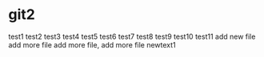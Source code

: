 # git2

test1
test2
test3
test4
test5
test6
test7
test8
test9
test10
test11
add new file
add more file
add more file, add more file
newtext1